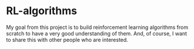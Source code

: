 # RL-algorithms

My goal from this project is to build reinforcement learning algorithms from scratch to have a very good understanding of them. And, of course, I want to share this with other people who are interested.
